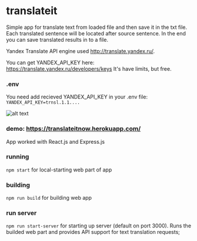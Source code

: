 # translateit

Simple app for translate text from loaded file and then save it in the txt file.
Each translated sentence will be located after source sentence.
In the end you can save translated results in to a file.

Yandex Translate API engine used http://translate.yandex.ru/.

You can get YANDEX_API_KEY here: https://translate.yandex.ru/developers/keys It's have limits, but free.

### .env

You need add recieved YANDEX_API_KEY in your .env file: `YANDEX_API_KEY=trnsl.1.1....`

![alt text](https://preview.ibb.co/ffmdzz/translateit.jpg)

### demo: https://translateitnow.herokuapp.com/

App worked with React.js and Express.js

### running

`npm start` for local-starting web part of app

### building

`npm run build` for building web app

### run server

`npm run start-server` for starting up server (default on port 3000). Runs the builded web part and provides API support for text translation requests;
